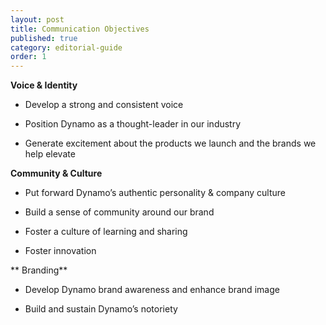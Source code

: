```yaml
---
layout: post
title: Communication Objectives
published: true
category: editorial-guide
order: 1
---
```

**Voice & Identity**

* Develop a strong and consistent voice

*  Position Dynamo as a thought-leader in our industry

*  Generate excitement about the products we launch and the brands we help elevate

 

**Community & Culture**

*  Put forward Dynamo’s authentic personality & company culture

*  Build a sense of community around our brand

*  Foster a culture of learning and sharing

*  Foster innovation 


** Branding**

*  Develop Dynamo brand awareness and enhance brand image

*  Build and sustain Dynamo’s notoriety
